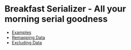 # Breakfast Serializer - All your morning serial goodness

<nav>
    <ul>
        <li>
            <a href='examples.md'>
                Examples
            </a>
        </li>
        <li>
            <a href='remapping.md'>
                Remapping Data
            </a>
        </li>
        <li>
            <a href='exclusions.md'>
                Excluding Data
            </a>
        </li>
    </ul>
</nav>

